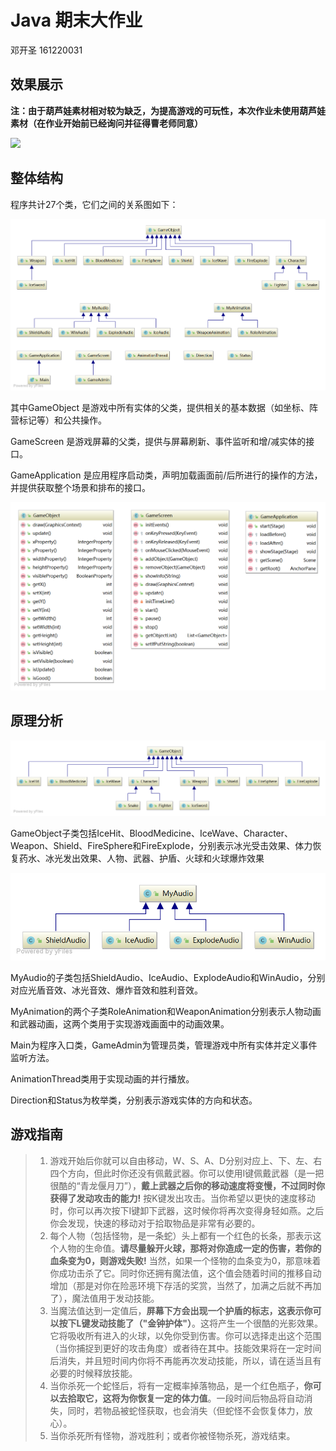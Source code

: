 # Java 期末大作业

邓开圣 161220031

## 效果展示

**注：由于葫芦娃素材相对较为缺乏，为提高游戏的可玩性，本次作业未使用葫芦娃素材（在作业开始前已经询问并征得曹老师同意）**

<img src="https://github.com/KSDeng/pictures/blob/master/pictures/java%E5%A4%A7%E4%BD%9C%E4%B8%9A/java%E5%A4%A7%E4%BD%9C%E4%B8%9A%E6%95%88%E6%9E%9C%E5%B1%95%E7%A4%BA1.gif?raw=true">

## 整体结构

程序共计27个类，它们之间的关系图如下：

<img src="https://github.com/KSDeng/pictures/blob/master/pictures/java%E5%A4%A7%E4%BD%9C%E4%B8%9A/Classes%20Relationship%20Diagram.png?raw=true">

其中GameObject 是游戏中所有实体的父类，提供相关的基本数据（如坐标、阵营标记等）和公共操作。

GameScreen 是游戏屏幕的父类，提供与屏幕刷新、事件监听和增/减实体的接口。

GameApplication 是应用程序启动类，声明加载画面前/后所进行的操作的方法，并提供获取整个场景和排布的接口。

<img src="https://github.com/KSDeng/pictures/blob/master/pictures/java%E5%A4%A7%E4%BD%9C%E4%B8%9A/%E5%9F%BA%E6%9C%AC%E6%A1%86%E6%9E%B6%E5%8F%8A%E5%85%B6%E6%8E%A5%E5%8F%A3.png?raw=true">



## 原理分析

<img src="https://github.com/KSDeng/pictures/blob/master/pictures/java%E5%A4%A7%E4%BD%9C%E4%B8%9A/GameObject%E7%B3%BB.png?raw=true">

GameObject子类包括IceHit、BloodMedicine、IceWave、Character、Weapon、Shield、FireSphere和FireExplode，分别表示冰光受击效果、体力恢复药水、冰光发出效果、人物、武器、护盾、火球和火球爆炸效果

<img src="https://github.com/KSDeng/pictures/blob/master/pictures/java%E5%A4%A7%E4%BD%9C%E4%B8%9A/MyAudio%E7%B3%BB.png?raw=true">

MyAudio的子类包括ShieldAudio、IceAudio、ExplodeAudio和WinAudio，分别对应光盾音效、冰光音效、爆炸音效和胜利音效。

MyAnimation的两个子类RoleAnimation和WeaponAnimation分别表示人物动画和武器动画，这两个类用于实现游戏画面中的动画效果。

Main为程序入口类，GameAdmin为管理员类，管理游戏中所有实体并定义事件监听方法。

AnimationThread类用于实现动画的并行播放。

Direction和Status为枚举类，分别表示游戏实体的方向和状态。



## 游戏指南

> 1. 游戏开始后你就可以自由移动，W、S、A、D分别对应上、下、左、右四个方向，但此时你还没有佩戴武器。你可以使用I键佩戴武器（是一把很酷的“青龙偃月刀”），**戴上武器之后你的移动速度将变慢，不过同时你获得了发动攻击的能力!** 按K键发出攻击。当你希望以更快的速度移动时，你可以再次按下I键卸下武器，这时候你将再次变得身轻如燕。之后你会发现，快速的移动对于拾取物品是非常有必要的。
> 2. 每个人物（包括怪物，是一条蛇）头上都有一个红色的长条，那表示这个人物的生命值。**请尽量躲开火球，那将对你造成一定的伤害，若你的血条变为0，则游戏失败!** 当然，如果一个怪物的血条变为0，那意味着你成功击杀了它。同时你还拥有魔法值，这个值会随着时间的推移自动增加（那是对你在险恶环境下存活的奖赏，当然了，加满之后就不再加了），魔法值用于发动技能。
> 3. 当魔法值达到一定值后，**屏幕下方会出现一个护盾的标志，这表示你可以按下L键发动技能了（"金钟护体"）**。这将产生一个很酷的光影效果。它将吸收所有进入的火球，以免你受到伤害。你可以选择走出这个范围（当你捕捉到更好的攻击角度）或者待在其中。技能效果将在一定时间后消失，并且短时间内你将不再能再次发动技能，所以，请在适当且有必要的时候释放技能。
> 4. 当你杀死一个蛇怪后，将有一定概率掉落物品，是一个红色瓶子，**你可以去拾取它，这将为你恢复一定的体力值**。一段时间后物品将自动消失，同时，若物品被蛇怪获取，也会消失（但蛇怪不会恢复体力，放心）。
> 5. 当你杀死所有怪物，游戏胜利；或者你被怪物杀死，游戏结束。



